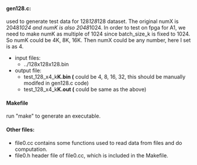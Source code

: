 #### gen128.c:
  used to generate test data for 128*128*128 dataset. The original numX is 2048*1024 and numK is also 2048*1024. In order to test on fpga for A1, we need to make numK as multiple of 1024 since batch_size_k is fixed to 1024. So numK could be 4K, 8K, 16K. Then numX could be any number, here I set is as 4.
  
* input files:
   * ../128x128x128.bin
* output file:
    * test_128_x4_k**K.bin (** could be 4, 8, 16, 32, this should be manually modifed in gen128.c code)
    * test_128_x4_k**K.out (** could be same as the above)
#### Makefile
run "make" to generate an executable.

#### Other files:
* file0.cc
    contains some functions used to read data from files and do computation.
* file0.h 
    header file of file0.cc, which is included in the Makefile.